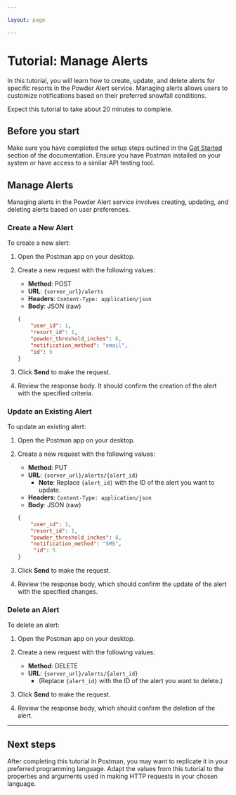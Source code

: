```yaml
---

layout: page

---
```


# Tutorial: Manage Alerts

In this tutorial, you will learn how to create, update, and delete alerts for specific resorts in the Powder Alert service. Managing alerts allows users to customize notifications based on their preferred snowfall conditions.

Expect this tutorial to take about 20 minutes to complete.

## Before you start

Make sure you have completed the setup steps outlined in the [Get Started](../doc/get-started.md) section of the documentation. Ensure you have Postman installed on your system or have access to a similar API testing tool.

## Manage Alerts

Managing alerts in the Powder Alert service involves creating, updating, and deleting alerts based on user preferences.

### Create a New Alert

To create a new alert:

1. Open the Postman app on your desktop.

2. Create a new request with the following values:

    - **Method**: POST
    - **URL**: `{server_url}/alerts`
    - **Headers**: `Content-Type: application/json`
    - **Body**: JSON (raw)

    ```json
    {
        "user_id": 1,
        "resort_id": 1,
        "powder_threshold_inches": 6,
        "notification_method": "email",
        "id": 5
    }
    ```

3. Click **Send** to make the request.

4. Review the response body. It should confirm the creation of the alert with the specified criteria.

### Update an Existing Alert

To update an existing alert:

1. Open the Postman app on your desktop.

2. Create a new request with the following values:

    - **Method**: PUT
    - **URL**: `{server_url}/alerts/{alert_id}`
      - **Note**: Replace `{alert_id}` with the ID of the alert you want to update.
    - **Headers**: `Content-Type: application/json`
    - **Body**: JSON (raw)

    ```json
    {
        "user_id": 1,
        "resort_id": 1,
        "powder_threshold_inches": 8,
        "notification_method": "SMS",
         "id": 5
    }
    ```

3. Click **Send** to make the request.

4. Review the response body, which should confirm the update of the alert with the specified changes.

### Delete an Alert

To delete an alert:

1. Open the Postman app on your desktop.

2. Create a new request with the following values:

    - **Method**: DELETE
    - **URL**: `{server_url}/alerts/{alert_id}`
      - (Replace `{alert_id}` with the ID of the alert you want to delete.)

3. Click **Send** to make the request.

4. Review the response body, which should confirm the deletion of the alert.

---

## Next steps

After completing this tutorial in Postman, you may want to replicate it in your preferred programming language. Adapt the values from this tutorial to the properties and arguments used in making HTTP requests in your chosen language.
